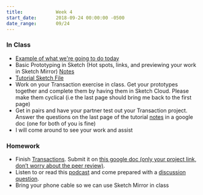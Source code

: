 ```yaml
---
title:            Week 4
start_date:       2018-09-24 00:00:00 -0500
date_range:       09/24
---
```


### In Class

- [Example of what we're going to do today](https://sketch.cloud/s/jr2wG/all/complete-prototype/splash-screen/play)
- Basic Prototyping in Sketch (Hot spots, links, and previewing your work in Sketch Mirror) [Notes](https://docs.google.com/presentation/d/1kFMcfXWpERgZnLrG1ngsmzWFhxHWj2FZycUzr4H9zXc/edit?usp=sharing)
- [Tutorial Sketch File](../assets/lectures/sketch-prototyping.sketch)
- Work on your Transaction exercise in class. Get your prototypes together and complete them by having them in Sketch Cloud. Please make them cyclical (i.e the last page should bring me back to the first page)
- Get in pairs and have your partner test out your Transaction project. Answer the questions on the last page of the tutorial [notes](https://docs.google.com/presentation/d/1kFMcfXWpERgZnLrG1ngsmzWFhxHWj2FZycUzr4H9zXc/edit?usp=sharing) in a google doc (one for both of you is fine)
- I will come around to see your work and assist


### Homework

- Finish [Transactions](../projects/transaction). Submit it on [this google doc (only your project link, don&rsquo;t worry about the peer review)](https://docs.google.com/document/d/1noGe0PWnZ3q8q8TbYdsV1uKuiVZ9a3NXauLwVolaUXM/edit?usp=sharing).
- Listen to or read this [podcast](https://99percentinvisible.org/article/lessons-sin-city-architecture-ducks-versus-decorated-sheds/) and come prepared with a [discussion question](https://docs.google.com/document/d/1islgMCzNyOPrdSL-xjkf89bo52UNC30j9M5Xdx5Ncqo/edit?usp=sharing).
- Bring your phone cable so we can use Sketch Mirror in class
<!-- - Begin thinking about the midterm, [Helpful App](../projects/helpful-app). Come to class with 3 DISTINCT concepts for the project. So...it can&rsquo;t be 3 versions of an app that reminds you when to feed your dog. Please have either a google slide or an InVision with 9 pages, 3 pages per idea, that introduce your concept with research, images, and ideas. Format it as Slide 1: Concept title and sentence explaining it and why it should exist. Slide 2: Releveant research. Could be similar apps, could be apps that have a similar functionality, could be design references, could be photos of why you're making this app and why it needs to exist... Slide 3: Design inspiration and references.
 -->
